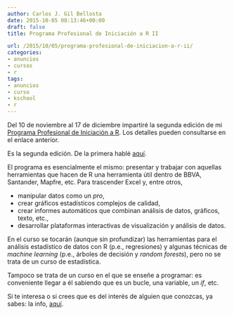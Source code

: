 ```yaml
---
author: Carlos J. Gil Bellosta
date: 2015-10-05 08:13:46+00:00
draft: false
title: Programa Profesional de Iniciación a R II

url: /2015/10/05/programa-profesional-de-iniciacion-a-r-ii/
categories:
- anuncios
- cursos
- r
tags:
- anuncios
- curso
- kschool
- r
---
```


Del 10 de noviembre al 17 de diciembre impartiré la segunda edición de mi [Programa Profesional de Iniciación a R](http://kschool.com/cursos/programa-profesional-de-iniciacion-r/). Los detalles pueden consultarse en el enlace anterior.

Es la segunda edición. De la primera hablé [aquí](http://www.datanalytics.com/2015/04/21/programa-profesional-de-iniciacion-a-r/).

El programa es esencialmente el mismo: presentar y trabajar con aquellas herramientas que hacen de R una herramienta útil dentro de BBVA, Santander, Mapfre, etc. Para trascender Excel y, entre otros,

* manipular datos como un _pro_,
* crear gráficos estadísticos complejos de calidad,
* crear informes automáticos que combinan análisis de datos, gráficos, texto, etc.,
* desarrollar plataformas interactivas de visualización y análisis de datos.

En el curso se tocarán (aunque sin profundizar) las herramientas para el análisis estadístico de datos con R (p.e., regresiones) y algunas técnicas de _machine learning_ (p.e., árboles de decisión y _random forests_), pero no se trata de un curso de estadística.

Tampoco se trata de un curso en el que se enseñe a programar: es conveniente llegar a él sabiendo que es un bucle, una variable, un _if_, etc.

Si te interesa o si crees que es del interés de alguien que conozcas, ya sabes: la info, [aquí](http://kschool.com/cursos/programa-profesional-de-iniciacion-r/).



